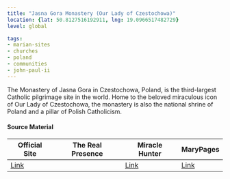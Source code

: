 ```yaml
---
title: "Jasna Gora Monastery (Our Lady of Czestochowa)"
location: {lat: 50.8127516192911, lng: 19.0966517482729}
level: global

tags:
- marian-sites
- churches
- poland
- communities
- john-paul-ii
---
```


The Monastery of Jasna Gora in Czestochowa, Poland, is the third-largest Catholic pilgrimage site in the world.  Home to the beloved miraculous icon of Our Lady of Czestochowa, the monastery is also the national shrine of Poland and a pillar of Polish Catholicism.

#### Source Material

| Official Site | The Real Presence | Miracle Hunter | MaryPages |
| --- | --- | --- | --- |
| [Link](https://jasnagora.pl/) | | [Link](https://www.miraclehunter.com/marian_apparitions/approved_apparitions/czestochowa/) | [Link](https://www.marypages.com/czestochowa-(poland)-en.html) |


